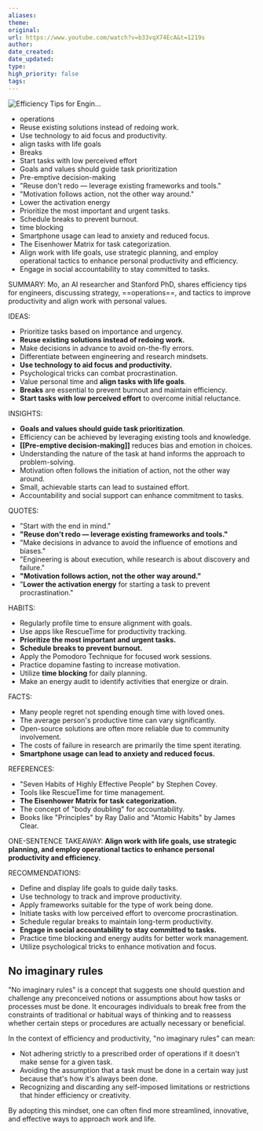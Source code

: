 ```yaml
---
aliases: 
theme: 
original: 
url: https://www.youtube.com/watch?v=b33vqX74EcA&t=1219s
author: 
date_created: 
date_updated: 
type: 
high_priority: false
tags:
---
```

![Efficiency Tips for Engin...](https://www.youtube.com/watch?v=b33vqX74EcA&t=1219s)
- operations
- Reuse existing solutions instead of redoing work.
- Use technology to aid focus and productivity.
- align tasks with life goals
- Breaks
- Start tasks with low perceived effort
- Goals and values should guide task prioritization
- Pre-emptive decision-making
- "Reuse don't redo — leverage existing frameworks and tools."
- "Motivation follows action, not the other way around."
- Lower the activation energy
- Prioritize the most important and urgent tasks.
- Schedule breaks to prevent burnout.
- time blocking
- Smartphone usage can lead to anxiety and reduced focus.
- The Eisenhower Matrix for task categorization.
- Align work with life goals, use strategic planning, and employ operational tactics to enhance personal productivity and efficiency.
- Engage in social accountability to stay committed to tasks.



SUMMARY:
Mo, an AI researcher and Stanford PhD, shares efficiency tips for engineers, discussing strategy, ==operations==, and tactics to improve productivity and align work with personal values.

IDEAS:
- Prioritize tasks based on importance and urgency.
- **Reuse existing solutions instead of redoing work.**
- Make decisions in advance to avoid on-the-fly errors.
- Differentiate between engineering and research mindsets.
- **Use technology to aid focus and productivity.**
- Psychological tricks can combat procrastination.
- Value personal time and **align tasks with life goals**.
- **Breaks** are essential to prevent burnout and maintain efficiency.
- **Start tasks with low perceived effort** to overcome initial reluctance.

INSIGHTS:
- **Goals and values should guide task prioritization**.
- Efficiency can be achieved by leveraging existing tools and knowledge.
- **[[Pre-emptive decision-making]]** reduces bias and emotion in choices.
- Understanding the nature of the task at hand informs the approach to problem-solving.
- Motivation often follows the initiation of action, not the other way around.
- Small, achievable starts can lead to sustained effort.
- Accountability and social support can enhance commitment to tasks.

QUOTES:
- "Start with the end in mind."
- **"Reuse don't redo — leverage existing frameworks and tools."**
- "Make decisions in advance to avoid the influence of emotions and biases."
- "Engineering is about execution, while research is about discovery and failure."
- **"Motivation follows action, not the other way around."**
- "**Lower the activation energy** for starting a task to prevent procrastination."

HABITS:
- Regularly profile time to ensure alignment with goals.
- Use apps like RescueTime for productivity tracking.
- **Prioritize the most important and urgent tasks.**
- **Schedule breaks to prevent burnout.**
- Apply the Pomodoro Technique for focused work sessions.
- Practice dopamine fasting to increase motivation.
- Utilize **time blocking** for daily planning.
- Make an energy audit to identify activities that energize or drain.

FACTS:
- Many people regret not spending enough time with loved ones.
- The average person's productive time can vary significantly.
- Open-source solutions are often more reliable due to community involvement.
- The costs of failure in research are primarily the time spent iterating.
- **Smartphone usage can lead to anxiety and reduced focus.**

REFERENCES:
- "Seven Habits of Highly Effective People" by Stephen Covey.
- Tools like RescueTime for time management.
- **The Eisenhower Matrix for task categorization.**
- The concept of "body doubling" for accountability.
- Books like "Principles" by Ray Dalio and "Atomic Habits" by James Clear.

ONE-SENTENCE TAKEAWAY:
**Align work with life goals, use strategic planning, and employ operational tactics to enhance personal productivity and efficiency.**

RECOMMENDATIONS:
- Define and display life goals to guide daily tasks.
- Use technology to track and improve productivity.
- Apply frameworks suitable for the type of work being done.
- Initiate tasks with low perceived effort to overcome procrastination.
- Schedule regular breaks to maintain long-term productivity.
- **Engage in social accountability to stay committed to tasks.**
- Practice time blocking and energy audits for better work management.
- Utilize psychological tricks to enhance motivation and focus.

## No imaginary rules
"No imaginary rules" is a concept that suggests one should question and challenge any preconceived notions or assumptions about how tasks or processes must be done. It encourages individuals to break free from the constraints of traditional or habitual ways of thinking and to reassess whether certain steps or procedures are actually necessary or beneficial.

In the context of efficiency and productivity, "no imaginary rules" can mean:

- Not adhering strictly to a prescribed order of operations if it doesn't make sense for a given task.
- Avoiding the assumption that a task must be done in a certain way just because that's how it's always been done.
- Recognizing and discarding any self-imposed limitations or restrictions that hinder efficiency or creativity.

By adopting this mindset, one can often find more streamlined, innovative, and effective ways to approach work and life.
